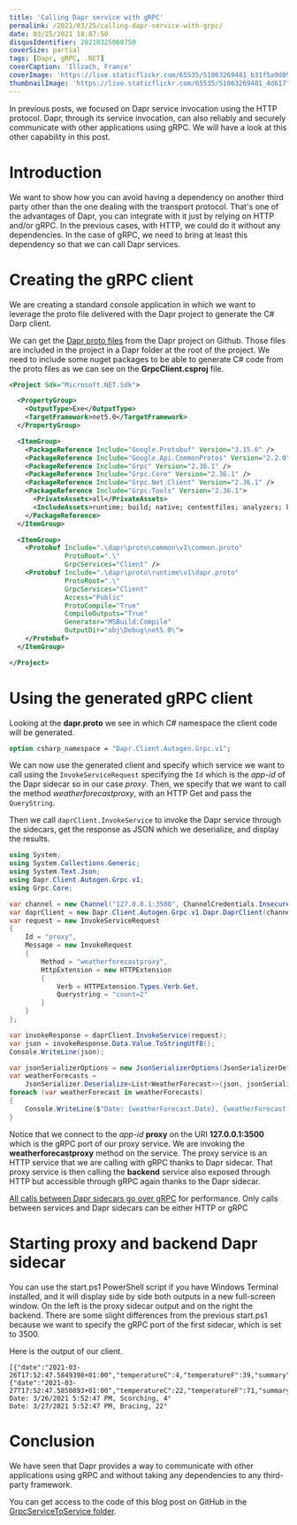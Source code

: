 ```yaml
---
title: 'Calling Dapr service with gRPC'
permalink: /2021/03/25/calling-dapr-service-with-grpc/
date: 03/25/2021 18:07:50
disqusIdentifier: 20210325060750
coverSize: partial
tags: [Dapr, gRPC, .NET]
coverCaption: 'Illzach, France'
coverImage: 'https://live.staticflickr.com/65535/51063269481_b31f5a9d09_h.jpg'
thumbnailImage: 'https://live.staticflickr.com/65535/51063269481_4d617ff8ac_q.jpg'
---
```

In previous posts, we focused on Dapr service invocation using the HTTP protocol. Dapr, through its service invocation, can also reliably and securely communicate with other applications using gRPC. We will have a look at this other capability in this post.
<!-- more -->
# Introduction

We want to show how you can avoid having a dependency on another third party other than the one dealing with the transport protocol. That's one of the advantages of Dapr, you can integrate with it just by relying on HTTP and/or gRPC. In the previous cases, with HTTP, we could do it without any dependencies. In the case of gRPC, we need to bring at least this dependency so that we can call Dapr services.

# Creating the gRPC client

We are creating a standard console application in which we want to leverage the proto file delivered with the Dapr project to generate the C# Darp client.

We can get the [Dapr proto files](https://github.com/dapr/dapr/tree/master/dapr/proto) from the Dapr project on Github. Those files are included in the project in a Dapr folder at the root of the project. We need to include some nuget packages to be able to generate C# code from the proto files as we can see on the **GrpcClient.csproj** file.

```xml {data-file=GrpcClient.csproj}
<Project Sdk="Microsoft.NET.Sdk">

  <PropertyGroup>
    <OutputType>Exe</OutputType>
    <TargetFramework>net5.0</TargetFramework>
  </PropertyGroup>

  <ItemGroup>
    <PackageReference Include="Google.Protobuf" Version="3.15.6" />
    <PackageReference Include="Google.Api.CommonProtos" Version="2.2.0" />
    <PackageReference Include="Grpc" Version="2.36.1" />
    <PackageReference Include="Grpc.Core" Version="2.36.1" />
    <PackageReference Include="Grpc.Net.Client" Version="2.36.1" />
    <PackageReference Include="Grpc.Tools" Version="2.36.1">
      <PrivateAssets>all</PrivateAssets>
      <IncludeAssets>runtime; build; native; contentfiles; analyzers; buildtransitive</IncludeAssets>
    </PackageReference>
  </ItemGroup>

  <ItemGroup>
    <Protobuf Include=".\dapr\proto\common\v1\common.proto"
              ProtoRoot=".\"
              GrpcServices="Client" />
    <Protobuf Include=".\dapr\proto\runtime\v1\dapr.proto"
              ProtoRoot=".\"
              GrpcServices="Client"
              Access="Public"
              ProtoCompile="True"
              CompileOutputs="True"
              Generator="MSBuild:Compile"
              OutputDir="obj\Debug\net5.0\">
    </Protobuf>
  </ItemGroup>

</Project>
```

# Using the generated gRPC client

Looking at the **dapr.proto** we see in which C# namespace the client code will be generated.

```protobuf {data-file=dapr.proto}
option csharp_namespace = "Dapr.Client.Autogen.Grpc.v1";
```

We can now use the generated client and specify which service we want to call using the `InvokeServiceRequest` specifying the `Id` which is the *app-id* of the Dapr sidecar so in our case *proxy*. Then, we specify that we want to call the method *weatherforecastproxy*, with an HTTP Get and pass the `QueryString`.

Then we call `daprClient.InvokeService` to invoke the Dapr service through the sidecars, get the response as JSON which we deserialize, and display the results.

```csharp {data-file=Program.cs}
using System;
using System.Collections.Generic;
using System.Text.Json;
using Dapr.Client.Autogen.Grpc.v1;
using Grpc.Core;

var channel = new Channel("127.0.0.1:3500", ChannelCredentials.Insecure);
var daprClient = new Dapr.Client.Autogen.Grpc.v1.Dapr.DaprClient(channel);
var request = new InvokeServiceRequest
{
    Id = "proxy",
    Message = new InvokeRequest
    {
        Method = "weatherforecastproxy",
        HttpExtension = new HTTPExtension
        {
            Verb = HTTPExtension.Types.Verb.Get,
            Querystring = "count=2"
        }
    }
};

var invokeResponse = daprClient.InvokeService(request);
var json = invokeResponse.Data.Value.ToStringUtf8();
Console.WriteLine(json);

var jsonSerializerOptions = new JsonSerializerOptions(JsonSerializerDefaults.Web);
var weatherForecasts =
    JsonSerializer.Deserialize<List<WeatherForecast>>(json, jsonSerializerOptions);
foreach (var weatherForecast in weatherForecasts)
{
    Console.WriteLine($"Date: {weatherForecast.Date}, {weatherForecast.Summary}, {weatherForecast.TemperatureC}°");
}
```

Notice that we connect to the *app-id* **proxy** on the URI **127.0.0.1:3500** which is the gRPC port of our proxy service. We are invoking the **weatherforecastproxy** method on the service. The proxy service is an HTTP service that we are calling with gRPC thanks to Dapr sidecar. That proxy service is then calling the **backend** service also exposed through HTTP but accessible through gRPC again thanks to the Dapr sidecar.

<?! alert info ?>
[All calls between Dapr sidecars go over gRPC](https://docs.dapr.io/developing-applications/building-blocks/service-invocation/service-invocation-overview/#service-invocation) for performance. Only calls between services and Dapr sidecars can be either HTTP or gRPC
<?!/ alert ?>

# Starting proxy and backend Dapr sidecar

You can use the start.ps1 PowerShell script if you have Windows Terminal installed, and it will display side by side both outputs in a new full-screen window. On the left is the proxy sidecar output and on the right the backend. There are some slight differences from the previous start.ps1 because we want to specify the gRPC port of the first sidecar, which is set to 3500.

Here is the output of our client.

```
[{"date":"2021-03-26T17:52:47.5849398+01:00","temperatureC":4,"temperatureF":39,"summary":"Scorching"},{"date":"2021-03-27T17:52:47.5850893+01:00","temperatureC":22,"temperatureF":71,"summary":"Bracing"}]
Date: 3/26/2021 5:52:47 PM, Scorching, 4°
Date: 3/27/2021 5:52:47 PM, Bracing, 22°
```

# Conclusion
We have seen that Dapr provides a way to communicate with other applications using gRPC and without taking any dependencies to any third-party framework.

You can get access to the code of this blog post on GitHub in the [GrpcServiceToService folder](https://github.com/laurentkempe/daprPlayground/tree/master/GrpcServiceToService).
<p></p>
<?# githubCard user=laurentkempe repo=daprPlayground align=left /?>

